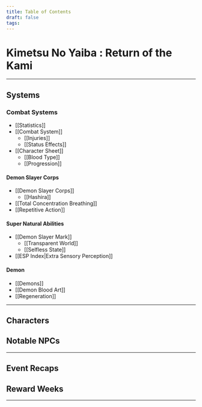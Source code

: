 ```yaml
---
title: Table of Contents
draft: false
tags:
---
```

# Kimetsu No Yaiba : Return of the Kami



---

## Systems 

### Combat Systems 

- [[Statistics]]
- [[Combat System]]
	- [[Injuries]]
	- [[Status Effects]]
- [[Character Sheet]]
	- [[Blood Type]]
	- [[Progression]]
#### Demon Slayer Corps 

- [[Demon Slayer Corps]]
	- [[Hashira]]
- [[Total Concentration Breathing]]
- [[Repetitive Action]]

#### Super Natural Abilities 

- [[Demon Slayer Mark]]
	- [[Transparent World]]
	- [[Selfless State]]
- [[ESP Index|Extra Sensory Perception]]
#### Demon 

- [[Demons]]
- [[Demon Blood Art]]
- [[Regeneration]]


---

## Characters 


## Notable NPCs


--- 

## Event Recaps 


## Reward Weeks

--- 


